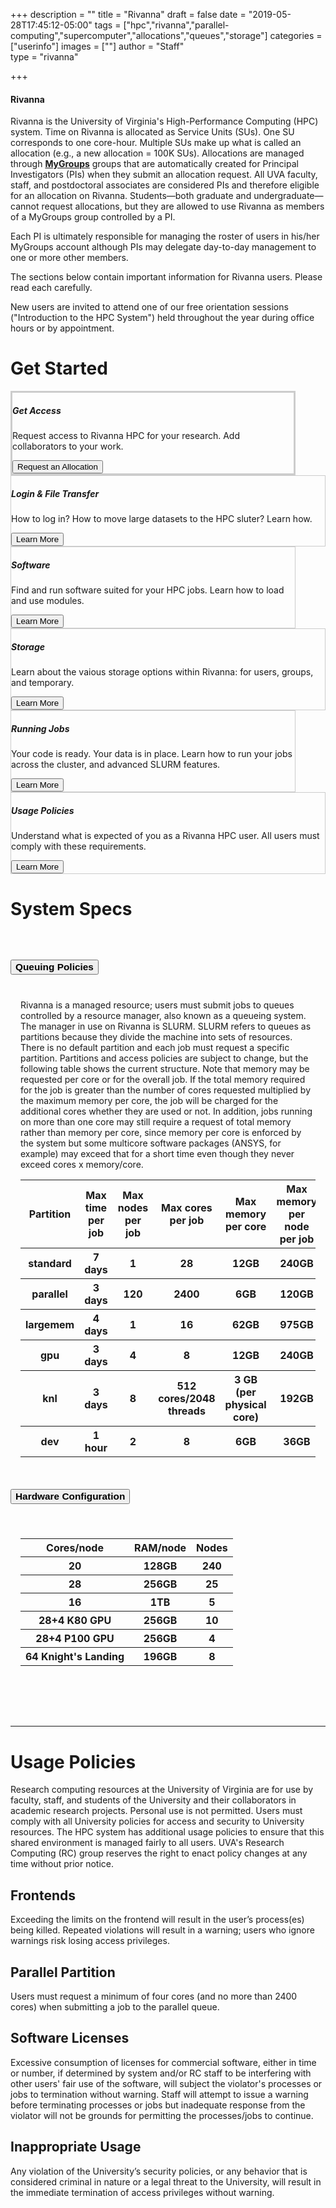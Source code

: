 +++
description = ""
title = "Rivanna"
draft = false
date = "2019-05-28T17:45:12-05:00"
tags = ["hpc","rivanna","parallel-computing","supercomputer","allocations","queues","storage"]
categories = ["userinfo"]
images = [""]
author = "Staff"  
type = "rivanna"

+++

<div class="bd-callout bd-callout-warning">
<h4>Rivanna</h4>
<p>Rivanna is the University of Virginia's High-Performance Computing (HPC) system. Time on Rivanna is allocated as Service Units (SUs). One SU corresponds to one core-hour. Multiple SUs make up what is called an allocation (e.g., a new allocation = 100K SUs). Allocations are managed through <a href="https://mygroups.virginia.edu/" target="_new" style="font-weight:bold;">MyGroups</a> groups that are automatically created for Principal Investigators (PIs) when they submit an allocation request. All UVA faculty, staff, and postdoctoral associates are considered PIs and therefore eligible for an allocation on Rivanna. Students—both graduate and undergraduate—cannot request allocations, but they are allowed to use Rivanna as members of a MyGroups group controlled by a PI.</p>
<p>Each PI is ultimately responsible for managing the roster of users in his/her MyGroups account although PIs may delegate day-to-day management to one or more other members.</p>
</div>
<p class="lead">The sections below contain important information for Rivanna users. Please read each carefully.</p>
<p class="lead">New users are invited to attend one of our free orientation sessions ("Introduction to the HPC System") held throughout the year during office hours or by appointment.</p>


# Get Started

<div class="card-group">
<div class="card shadow col-md-5 p-3 mb-5 rounded" style="margin-right:3rem;border:solid 3px #ccc;">
  <div class="card-body">
    <h5 class="card-title">Get Access</h5>
    <p class="card-text">Request access to Rivanna HPC for your research. Add collaborators to your work.</p>
    <a href="/userinfo/rivanna/overview/"><button class="btn btn-primary">Request an Allocation</button></a>
  </div>
</div>
<div class="card shadow col-md-5 p-3 mb-5 bg-white rounded" style="border:solid 1px #ccc;"">
  <div class="card-body">
    <h5 class="card-title">Login & File Transfer</h5>
    <p class="card-text">How to log in? How to move large datasets to the HPC sluter? Learn how.</p>
    <a href="/userinfo/rivanna/login/"><button class="btn btn-warning">Learn More</button></a>
  </div>
</div>
</div>
<div class="card-group">
<div class="card shadow col-md-5 p-3 mb-5 bg-white rounded" style="margin-right:3rem;border:solid 1px #ccc;"">
  <div class="card-body">
    <h5 class="card-title">Software</h5>
    <p class="card-text">Find and run software suited for your HPC jobs. Learn how to load and use modules.</p>
    <a href="/userinfo/rivanna/software/overview/"><button class="btn btn-warning">Learn More</button></a>
  </div>
</div>
<div class="card shadow col-md-5 p-3 mb-5 bg-white rounded" style="border:solid 1px #ccc;"">
  <div class="card-body">
    <h5 class="card-title">Storage</h5>
    <p class="card-text">Learn about the vaious storage options within Rivanna: for users, groups, and temporary.</p>
    <a href="/userinfo/rivanna/storage/"><button class="btn btn-warning">Learn More</button></a>
  </div>
</div>
</div>
<div class="card-group">
<div class="card shadow col-md-5 p-3 mb-5 bg-white rounded" style="margin-right:3rem;border:solid 1px #ccc;"">
  <div class="card-body">
    <h5 class="card-title">Running Jobs</h5>
    <p class="card-text">Your code is ready. Your data is in place. Learn how to run your jobs across the cluster, and advanced SLURM features.</p>
    <a href="/userinfo/rivanna/slurm/"><button class="btn btn-warning">Learn More</button></a>
  </div>
</div>
<div class="card shadow col-md-5 p-3 mb-5 bg-white rounded" style="border:solid 1px #ccc;">
  <div class="card-body">
    <h5 class="card-title">Usage Policies</h5>
    <p class="card-text">Understand what is expected of you as a Rivanna HPC user. All users must comply with these requirements.</p>
    <a href="/userinfo/rivanna/overview/#usage-policies"><button class="btn btn-warning">Learn More</button></a>
  </div>
</div>
</div>

# System Specs

<div id="accordion" style="margin-top:4rem;margin-bottom:4rem;">
  <div class="card">
    <div class="card-header" id="headingTwo">
      <h5 class="mb-0">
        <button class="btn btn-link collapsed" data-toggle="collapse" data-target="#collapseTwo" aria-expanded="false" aria-controls="collapseTwo" style="text-decoration:none;color:black;font-weight:bold;font-size:110%;">
          Queuing Policies
        </button>
      </h5>
    </div>
    <div id="collapseTwo" class="collapse" aria-labelledby="headingTwo" data-parent="#accordion">
      <div class="card-body" style="padding:1rem;">
        Rivanna is a managed resource; users must submit jobs to queues controlled by a resource manager, also known as a queueing system.  The manager in use on Rivanna is SLURM.  SLURM refers to queues as partitions because they divide the machine into sets of resources.  There is no default partition and each job must request a specific partition.  Partitions and access policies are subject to change, but the following table shows the current structure.  Note that memory may be requested per core or for the overall job.  If the total memory required for the job is greater than the number of cores requested multiplied by the maximum memory per core, the job will be charged for the additional cores whether they are used or not.  In addition, jobs running on more than one core may still require a request of total memory rather than memory per core, since memory per core is enforced by the system but some multicore software packages (ANSYS, for example) may exceed that for a short time even though they never exceed cores x memory/core.

<table class="table" style="font-weight:normal;">
  <thead class="thead-dark">
    <tr>
      <th scope="col">Partition</th>
      <th scope="col">Max time per job</th>
      <th scope="col">Max nodes per job</th>
      <th scope="col">Max cores per job</th>
      <th scope="col">Max memory per core</th>
      <th scope="col">Max memory per node per job</th>
      <th scope="col">SU Charge Rate</th>
    </tr>
  </thead>
  <tbody>
    <tr>
      <th scope="row">standard</th>
      <th scope="row">7 days</th>
      <th scope="row">1</th>
      <th scope="row">28</th>
      <th scope="row">12GB</th>
      <th scope="row">240GB</th>
      <th scope="row">1.00</th>
    </tr>
    <tr>
      <th scope="row">parallel</th>
      <th scope="row">3 days</th>
      <th scope="row">120</th>
      <th scope="row">2400</th>
      <th scope="row">6GB</th>
      <th scope="row">120GB</th>
      <th scope="row">1.00</th>
    </tr>
    <tr>
      <th scope="row">largemem</th>
      <th scope="row">4 days</th>
      <th scope="row">1</th>
      <th scope="row">16</th>
      <th scope="row">62GB</th>
      <th scope="row">975GB</th>
      <th scope="row">1.00</th>
    </tr>
    <tr>
      <th scope="row">gpu</th>
      <th scope="row">3 days</th>
      <th scope="row">4</th>
      <th scope="row">8</th>
      <th scope="row">12GB</th>
      <th scope="row">240GB</th>
      <th scope="row">1.00</th>
    </tr>
    <tr>
      <th scope="row">knl</th>
      <th scope="row">3 days</th>
      <th scope="row">8</th>
      <th scope="row">512 cores/2048 threads</th>
      <th scope="row">3 GB (per physical core)	</th>
      <th scope="row">192GB</th>
      <th scope="row">1.00</th>
    </tr>
    <tr>
      <th scope="row">dev</th>
      <th scope="row">1 hour</th>
      <th scope="row">2</th>
      <th scope="row">8</th>
      <th scope="row">6GB</th>
      <th scope="row">36GB</th>
      <th scope="row">0.00</th>
    </tr>
  </tbody>
</table>
      </div>
    </div>
  </div>
  <div class="card">
    <div class="card-header" id="headingOne">
      <h5 class="mb-0">
        <button class="btn btn-link collapsed" data-toggle="collapse" data-target="#collapseOne" aria-expanded="false" aria-controls="collapseOne" style="text-decoration:none;color:black;font-weight:bold;font-size:110%;">
          Hardware Configuration
        </button>
      </h5>
    </div>
    <div id="collapseOne" class="collapse" aria-labelledby="headingOne" data-parent="#accordion">
      <div class="card-body" style="padding:1rem;">
<table class="table" style="font-weight:normal;">
  <thead>
    <tr>
      <th scope="col">Cores/node</th>
      <th scope="col">RAM/node</th>
      <th scope="col">Nodes</th>
    </tr>
  </thead>
  <tbody>
    <tr>
      <th scope="row">20</th>
      <th scope="row">128GB</th>
      <th scope="row">240</th>
    </tr>
    <tr>
      <th scope="row">28</th>
      <th scope="row">256GB</th>
      <th scope="row">25</th>
    </tr>
    <tr>
      <th scope="row">16</th>
      <th scope="row">1TB</th>
      <th scope="row">5</th>
    </tr>
    <tr>
      <th scope="row">28+4 K80 GPU</th>
      <th scope="row">256GB</th>
      <th scope="row">10</th>
    </tr>
    <tr>
      <th scope="row">28+4 P100 GPU</th>
      <th scope="row">256GB</th>
      <th scope="row">4</th>
    </tr>
    <tr>
      <th scope="row">64 Knight's Landing</th>
      <th scope="row">196GB</th>
      <th scope="row">8</th>
    </tr>
  </tbody>
</table>
      </div>
    </div>
  </div>
<!--
  <div class="card">
    <div class="card-header" id="headingThree">
      <h5 class="mb-0">
        <button class="btn btn-link collapsed" data-toggle="collapse" data-target="#collapseThree" aria-expanded="false" aria-controls="collapseThree" style="text-decoration:none;color:black;font-weight:bold;font-size:110%;">
          Storage Options
        </button>
      </h5>
    </div>
    <div id="collapseThree" class="collapse" aria-labelledby="headingThree" data-parent="#accordion">
      <div class="card-body" style="padding:1rem;">
      <p>A more complete description of storage options and policies is at our <a href="/userinfo/rivanna/storage/">HPC storage page</a>.</p>
      <h4>Home Directories</h4>
      <p>Each user has a home directory.  This storage is accessed as <code>/home/$USER</code>, where <code>$USER</code> is an environment variable set by the system that corresponds to the user's login ID.</p>
      <p>The <code>hdquota</code> command shows usage of space for the home directory only.</p>
      <h4>Scratch Storage</h4>
      <p>All nodes share a high-speed Lustre filesystem for temporary storage with up to 1.4PB of storage space for all users.   Each user is assigned space with a default quota of 10TB of storage per user.   This storage is accessed as <code>/scratch/$USER</code>.</p>
      <h4>Long-Term Storage</h4>
      <p>Groups may lease permanent storage from ITS which can be mounted to Rivanna.</p>
      </div>
    </div>
  </div>
  -->
</div>

- - -

# Usage Policies

Research computing resources at the University of Virginia are for use by faculty, staff, and students of the University and their collaborators in academic research projects.  Personal use is not permitted.  Users must comply with all University policies for access and security to University resources.  The HPC system has additional usage policies to ensure that this shared environment is managed fairly to all users. UVA's Research Computing (RC) group reserves the right to enact policy changes at any time without prior notice.
 
## Frontends

Exceeding the limits on the frontend will result in the user’s process(es) being killed. Repeated violations will result in a warning; users who ignore warnings risk losing access privileges.
 
## Parallel Partition

Users must request a minimum of four cores (and no more than 2400 cores) when submitting a job to the parallel queue.
 
## Software Licenses

Excessive consumption of licenses for commercial software, either in time or number, if determined by system and/or RC staff to be interfering with other users' fair use of the software, will subject the violator's processes or jobs to termination without warning.  Staff will attempt to issue a warning before terminating processes or jobs but inadequate response from the violator will not be grounds for permitting the processes/jobs to continue.
 
## Inappropriate Usage

Any violation of the University’s security policies, or any behavior that is considered criminal in nature or a legal threat to the University, will result in the immediate termination of access privileges without warning.

<br clear=all />
